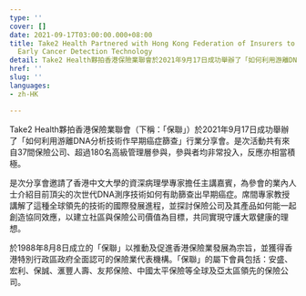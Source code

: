 ```yaml
---
type: ''
cover: []
date: 2021-09-17T03:00:00.000+08:00
title: Take2 Health Partnered with Hong Kong Federation of Insurers to Share Non-invasive
  Early Cancer Detection Technology 　
detail: Take2 Health夥拍香港保險業聯會於2021年9月17日成功舉辦了「如何利用游離DNA分析技術作早期癌症篩查」行業分享會，參與者均非常投入，反應亦相當積極。
href: ''
slug: ''
languages:
- zh-HK

---
```

Take2 Health夥拍香港保險業聯會（下稱：「保聯」）於2021年9月17日成功舉辦了「如何利用游離DNA分析技術作早期癌症篩查」行業分享會。是次活動共有來自37間保險公司、超過180名高級管理層參與，參與者均非常投入，反應亦相當積極。

是次分享會邀請了香港中文大學的資深病理學專家擔任主講嘉賓，為參會的業內人士介紹目前頂尖的次世代DNA測序技術如何有助篩查出早期癌症。席間專家教授講解了這種全球領先的技術的國際發展進程，並探討保險公司及其產品如何能一起創造協同效應，以建立社區與保險公司價值為目標，共同實現守護大眾健康的理想。

於1988年8月8日成立的「保聯」以推動及促進香港保險業發展為宗旨，並獲得香港特別行政區政府全面認可的保險業代表機構。「保聯」的屬下會員包括：安盛、宏利、保誠、滙豐人壽、友邦保險、中國太平保險等全球及亞太區領先的保險公司。